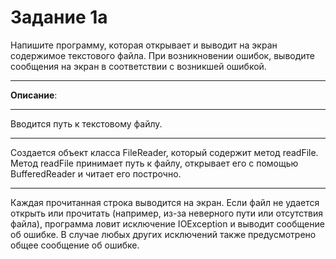# Задание 1a
Напишите программу, которая открывает и выводит на экран содержимое текстового файла. При возникновении ошибок, выводите сообщения на экран в соответствии с возникшей ошибкой.
***
**Описание**:
***
Вводится путь к текстовому файлу.
***
Создается объект класса FileReader, который содержит метод readFile.
Метод readFile принимает путь к файлу, открывает его с помощью BufferedReader и читает его построчно.
***
Каждая прочитанная строка выводится на экран.
Если файл не удается открыть или прочитать (например, из-за неверного пути или отсутствия файла), программа ловит исключение IOException и выводит сообщение об ошибке.
В случае любых других исключений также предусмотрено общее сообщение об ошибке.
